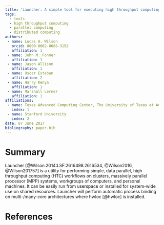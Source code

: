 ```yaml
---
title: 'Launcher: A simple tool for executing high throughput computing workloads'
tags:
  - tools
  - high throughput computing
  - parallel computing
  - distributed computing
authors:
 - name: Lucas A. Wilson
   orcid: 0000-0002-0686-3152
   affiliation: 1
 - name: John M. Fonner
   affiliation: 1
 - name: Jason Allison
   affiliation: 1
 - name: Oscar Esteban
   affiliation: 2
 - name: Harry Kenya
   affiliation: 1
 - name: Marshall Lerner
   affiliation: 1
affiliations:
 - name: Texas Advanced Computing Center, The University of Texas at Austin
   index: 1
 - name: Stanford University
   index: 2
date: 07 June 2017
bibliography: paper.bib
---
```


# Summary
Launcher [@Wilson:2014:LSF:2616498.2616534, @Wilson2016, @Wilson201757] is a utility for performing simple, data parallel, 
high throughput computing (HTC) workflows on clusters, massively parallel processor (MPP) systems, workgroups of computers, 
and personal machines. It can be easily run from userspace or installed for system-wide use on shared resources. Launcher 
will perform automatic process binding on multi-/many-core architectures where hwloc [@hwloc] is installed.

# References
